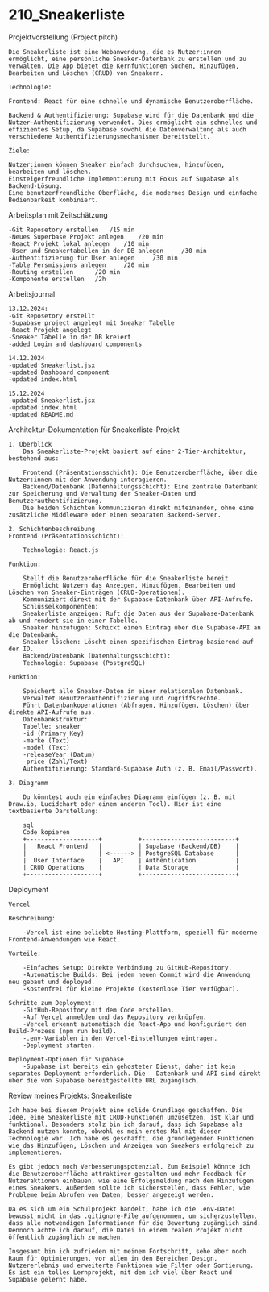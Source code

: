 # 210_Sneakerliste


Projektvorstellung (Project pitch)

    Die Sneakerliste ist eine Webanwendung, die es Nutzer:innen ermöglicht, eine persönliche Sneaker-Datenbank zu erstellen und zu verwalten. Die App bietet die Kernfunktionen Suchen, Hinzufügen, Bearbeiten und Löschen (CRUD) von Sneakern.

    Technologie:

    Frontend: React für eine schnelle und dynamische Benutzeroberfläche.

    Backend & Authentifizierung: Supabase wird für die Datenbank und die Nutzer-Authentifizierung verwendet. Dies ermöglicht ein schnelles und effizientes Setup, da Supabase sowohl die Datenverwaltung als auch verschiedene Authentifizierungsmechanismen bereitstellt.
    
    Ziele:

    Nutzer:innen können Sneaker einfach durchsuchen, hinzufügen, bearbeiten und löschen.
    Einsteigerfreundliche Implementierung mit Fokus auf Supabase als Backend-Lösung.
    Eine benutzerfreundliche Oberfläche, die modernes Design und einfache Bedienbarkeit kombiniert.

Arbeitsplan mit Zeitschätzung
    
    -Git Reposetory erstellen   /15 min 
    -Neues Superbase Projekt anlegen    /20 min
    -React Projekt lokal anlegen    /10 min
    -User und Sneakertabellen in der DB anlegen     /30 min
    -Authentifizierung für User anlegen     /30 min
    -Table Persmissions anlegen     /20 min
    -Routing erstellen      /20 min 
    -Komponente erstellen   /2h

Arbeitsjournal

    13.12.2024:
    -Git Reposetory erstellt
    -Supabase project angelegt mit Sneaker Tabelle
    -React Projekt angelegt
    -Sneaker Tabelle in der DB kreiert 
    -added Login and dashboard components

    14.12.2024
    -updated Sneakerlist.jsx
    -updated Dashboard component
    -updated index.html
    
    15.12.2024 
    -updated Sneakerlist.jsx
    -updated index.html
    -updated README.md

Architektur-Dokumentation für Sneakerliste-Projekt

    1. Überblick
        Das Sneakerliste-Projekt basiert auf einer 2-Tier-Architektur, bestehend aus:

        Frontend (Präsentationsschicht): Die Benutzeroberfläche, über die Nutzer:innen mit der Anwendung interagieren.
        Backend/Datenbank (Datenhaltungsschicht): Eine zentrale Datenbank zur Speicherung und Verwaltung der Sneaker-Daten und Benutzerauthentifizierung.
        Die beiden Schichten kommunizieren direkt miteinander, ohne eine zusätzliche Middleware oder einen separaten Backend-Server.

    2. Schichtenbeschreibung
    Frontend (Präsentationsschicht):

        Technologie: React.js

    Funktion:

        Stellt die Benutzeroberfläche für die Sneakerliste bereit.
        Ermöglicht Nutzern das Anzeigen, Hinzufügen, Bearbeiten und Löschen von Sneaker-Einträgen (CRUD-Operationen).
        Kommuniziert direkt mit der Supabase-Datenbank über API-Aufrufe.
        Schlüsselkomponenten:
        Sneakerliste anzeigen: Ruft die Daten aus der Supabase-Datenbank ab und rendert sie in einer Tabelle.
        Sneaker hinzufügen: Schickt einen Eintrag über die Supabase-API an die Datenbank.
        Sneaker löschen: Löscht einen spezifischen Eintrag basierend auf der ID.
        Backend/Datenbank (Datenhaltungsschicht):
        Technologie: Supabase (PostgreSQL)
    
    Funktion:

        Speichert alle Sneaker-Daten in einer relationalen Datenbank.
        Verwaltet Benutzerauthentifizierung und Zugriffsrechte.
        Führt Datenbankoperationen (Abfragen, Hinzufügen, Löschen) über direkte API-Aufrufe aus.
        Datenbankstruktur:
        Tabelle: sneaker
        -id (Primary Key)
        -marke (Text)
        -model (Text)
        -releaseYear (Datum)
        -price (Zahl/Text)
        Authentifizierung: Standard-Supabase Auth (z. B. Email/Passwort).

    3. Diagramm

        Du könntest auch ein einfaches Diagramm einfügen (z. B. mit Draw.io, Lucidchart oder einem anderen Tool). Hier ist eine textbasierte Darstellung:

        sql
        Code kopieren
        +--------------------+          +--------------------------+
        |   React Frontend   |          | Supabase (Backend/DB)    |
        |                    | <------> | PostgreSQL Database      |
        |  User Interface    |   API    | Authentication           |
        | CRUD Operations    |          | Data Storage             |
        +--------------------+          +--------------------------+

Deployment

    Vercel

    Beschreibung:

        -Vercel ist eine beliebte Hosting-Plattform, speziell für moderne Frontend-Anwendungen wie React.

    Vorteile:

        -Einfaches Setup: Direkte Verbindung zu GitHub-Repository.
        -Automatische Builds: Bei jedem neuen Commit wird die Anwendung neu gebaut und deployed.
        -Kostenfrei für kleine Projekte (kostenlose Tier verfügbar).

    Schritte zum Deployment:
        -GitHub-Repository mit dem Code erstellen.
        -Auf Vercel anmelden und das Repository verknüpfen.
        -Vercel erkennt automatisch die React-App und konfiguriert den Build-Prozess (npm run build).
        -.env-Variablen in den Vercel-Einstellungen eintragen.
        -Deployment starten.

    Deployment-Optionen für Supabase
        -Supabase ist bereits ein gehosteter Dienst, daher ist kein separates Deployment erforderlich. Die   Datenbank und API sind direkt über die von Supabase bereitgestellte URL zugänglich.

Review meines Projekts: Sneakerliste

    Ich habe bei diesem Projekt eine solide Grundlage geschaffen. Die Idee, eine Sneakerliste mit CRUD-Funktionen umzusetzen, ist klar und funktional. Besonders stolz bin ich darauf, dass ich Supabase als Backend nutzen konnte, obwohl es mein erstes Mal mit dieser Technologie war. Ich habe es geschafft, die grundlegenden Funktionen wie das Hinzufügen, Löschen und Anzeigen von Sneakers erfolgreich zu implementieren.

    Es gibt jedoch noch Verbesserungspotenzial. Zum Beispiel könnte ich die Benutzeroberfläche attraktiver gestalten und mehr Feedback für Nutzeraktionen einbauen, wie eine Erfolgsmeldung nach dem Hinzufügen eines Sneakers. Außerdem sollte ich sicherstellen, dass Fehler, wie Probleme beim Abrufen von Daten, besser angezeigt werden.

    Da es sich um ein Schulprojekt handelt, habe ich die .env-Datei bewusst nicht in das .gitignore-File aufgenommen, um sicherzustellen, dass alle notwendigen Informationen für die Bewertung zugänglich sind. Dennoch achte ich darauf, die Datei in einem realen Projekt nicht öffentlich zugänglich zu machen.

    Insgesamt bin ich zufrieden mit meinem Fortschritt, sehe aber noch Raum für Optimierungen, vor allem in den Bereichen Design, Nutzererlebnis und erweiterte Funktionen wie Filter oder Sortierung. Es ist ein tolles Lernprojekt, mit dem ich viel über React und Supabase gelernt habe.

